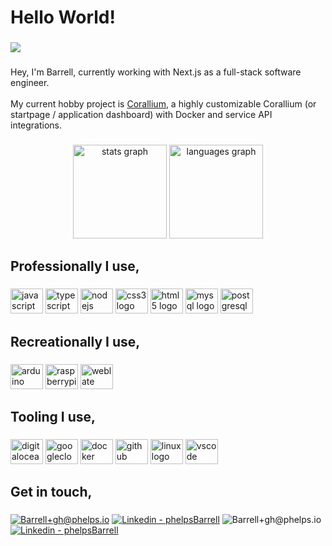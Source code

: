 <h1 align="left">Hello World!</h1>

###

<div align="left">
  <img src="https://visitor-badge.laobi.icu/badge?page_id=barrelltv.barrelltv&"  />
</div>

###

<p align="left">Hey, I'm Barrell, currently working with Next.js as a full-stack software engineer.<br><br>My current hobby project is <a href="https://github.com/barrelltv/Corallium">Corallium</a>, a highly customizable Corallium (or startpage / application dashboard) with Docker and service API integrations.</p>

###

<div align="center">
  <img src="https://github-readme-stats.vercel.app/api?hide_title=true&hide_rank=false&show_icons=true&include_all_commits=true&count_private=true&disable_animations=true&theme=github_dark&locale=en&hide_border=true&username=barrelltv" height="150" alt="stats graph"  />
  <img src="https://github-readme-stats.vercel.app/api/top-langs?locale=en&hide_title=true&layout=compact&card_width=320&langs_count=6&theme=github_dark&hide_border=true&username=barrelltv" height="150" alt="languages graph"  />
</div>

###

<h2 align="left">Professionally I use,</h2>

###

<div align="left">
  <img src="https://cdn.jsdelivr.net/gh/devicons/devicon/icons/javascript/javascript-original.svg" height="40" width="52" alt="javascript logo"  />
  <img src="https://cdn.jsdelivr.net/gh/devicons/devicon/icons/typescript/typescript-original.svg" height="40" width="52" alt="typescript logo"  />
  <img src="https://cdn.jsdelivr.net/gh/devicons/devicon/icons/nodejs/nodejs-original.svg" height="40" width="52" alt="nodejs logo"  />
  <img src="https://cdn.jsdelivr.net/gh/devicons/devicon/icons/css3/css3-original.svg" height="40" width="52" alt="css3 logo"  />
  <img src="https://cdn.jsdelivr.net/gh/devicons/devicon/icons/html5/html5-original.svg" height="40" width="52" alt="html5 logo"  />
  <img src="https://cdn.jsdelivr.net/gh/devicons/devicon/icons/mysql/mysql-original.svg" height="40" width="52" alt="mysql logo"  />
  <img src="https://cdn.jsdelivr.net/gh/devicons/devicon/icons/postgresql/postgresql-original.svg" height="40" width="52" alt="postgresql logo"  />
</div>

###

<h2 align="left">Recreationally I use,</h2>

###

<div align="left">
  <img src="https://cdn.jsdelivr.net/gh/devicons/devicon/icons/arduino/arduino-original.svg" height="40" width="52" alt="arduino logo"  />
  <img src="https://cdn.jsdelivr.net/gh/devicons/devicon/icons/raspberrypi/raspberrypi-original.svg" height="40" width="52" alt="raspberrypi logo"  />
  <img src="https://cdn.jsdelivr.net/gh/devicons/devicon/icons/weblate/weblate-original.svg" height="40" width="52" alt="weblate logo"  />
</div>

<h2 align="left">Tooling I use,</h2>

###

<div align="left">
  <img src="https://cdn.jsdelivr.net/gh/devicons/devicon/icons/digitalocean/digitalocean-original.svg" height="40" width="52" alt="digitalocean logo"  />
  <img src="https://cdn.jsdelivr.net/gh/devicons/devicon/icons/googlecloud/googlecloud-original.svg" height="40" width="52" alt="googlecloud logo"  />
  <img src="https://cdn.jsdelivr.net/gh/devicons/devicon/icons/docker/docker-original.svg" height="40" width="52" alt="docker logo"  />
  <img src="https://cdn.jsdelivr.net/gh/devicons/devicon/icons/github/github-original.svg" height="40" width="52" alt="github logo"  />
  <img src="https://cdn.jsdelivr.net/gh/devicons/devicon/icons/linux/linux-original.svg" height="40" width="52" alt="linux logo"  />
  <img src="https://cdn.jsdelivr.net/gh/devicons/devicon/icons/vscode/vscode-original.svg" height="40" width="52" alt="vscode logo"  />
</div>

###


###

<h2 align="left">Get in touch,</h2>

###

<div align="left">
<a href="mailto:Barrell+gh@phelps.io" title="Email Me"><img src="https://img.shields.io/badge/Email - Barrell+gh@phelps.io-blue?logo=gmail&logoColor=white" alt="Barrell+gh@phelps.io"></a>
<a href="https://www.linkedin.com/in/phelpsBarrell/" title="My LinkedIn Profile"><img src="https://img.shields.io/badge/Linkedin - phelpsBarrell-blue?logo=linkedin&logoColor=white" alt="Linkedin - phelpsBarrell"></a>
<img src="https://img.shields.io/badge/Discord - phelps%230001-blue?logo=discord&logoColor=white" alt="Barrell+gh@phelps.io">
<a href="https://paypal.me/phelpsBarrell" title="Send me money"><img src="https://img.shields.io/badge/PayPal - paypal@phelps.io-blue?logo=paypal&logoColor=white" alt="Linkedin - phelpsBarrell"></a>
</div>

###
